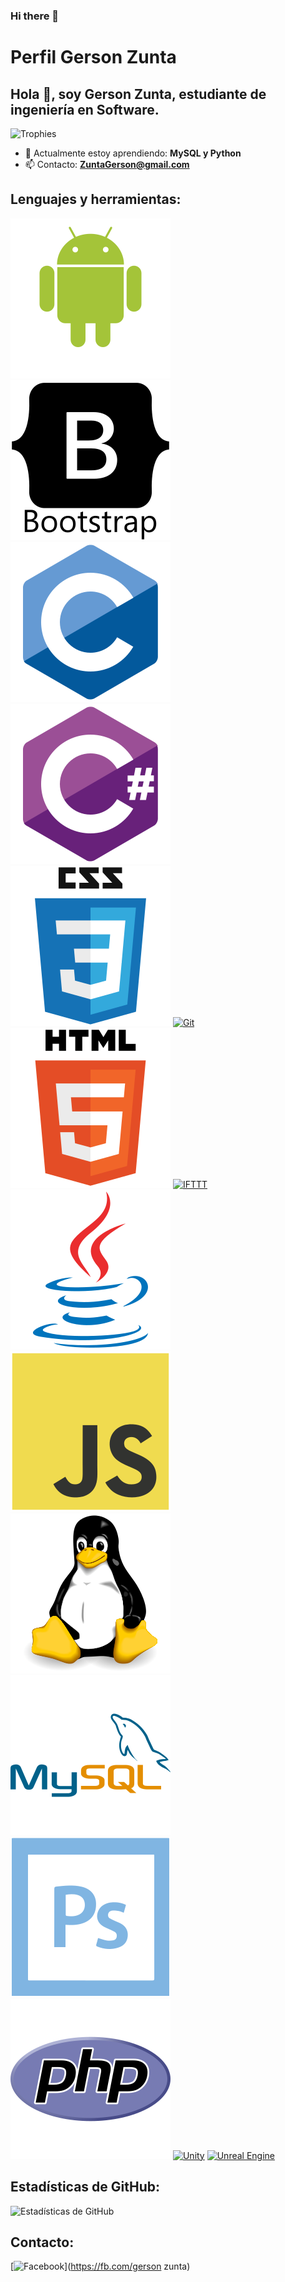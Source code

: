 ### Hi there 👋

# Perfil Gerson Zunta

## Hola 👋, soy Gerson Zunta, estudiante de ingeniería en Software.

![Trophies](https://github-profile-trophy.vercel.app/?username=thetander)

- 🌱 Actualmente estoy aprendiendo: **MySQL y Python**
- 📫 Contacto: **ZuntaGerson@gmail.com**

## Lenguajes y herramientas:

[![Android](https://raw.githubusercontent.com/devicons/devicon/master/icons/android/android-original-wordmark.svg)](https://developer.android.com)
[![Bootstrap](https://raw.githubusercontent.com/devicons/devicon/master/icons/bootstrap/bootstrap-plain-wordmark.svg)](https://getbootstrap.com)
[![C](https://raw.githubusercontent.com/devicons/devicon/master/icons/c/c-original.svg)](https://www.cprogramming.com/)
[![C#](https://raw.githubusercontent.com/devicons/devicon/master/icons/csharp/csharp-original.svg)](https://www.w3schools.com/cs/)
[![CSS3](https://raw.githubusercontent.com/devicons/devicon/master/icons/css3/css3-original-wordmark.svg)](https://www.w3schools.com/css/)
[![Git](https://www.vectorlogo.zone/logos/git-scm/git-scm-icon.svg)](https://git-scm.com/)
[![HTML5](https://raw.githubusercontent.com/devicons/devicon/master/icons/html5/html5-original-wordmark.svg)](https://www.w3.org/html/)
[![IFTTT](https://www.vectorlogo.zone/logos/ifttt/ifttt-ar21.svg)](https://ifttt.com/)
[![Java](https://raw.githubusercontent.com/devicons/devicon/master/icons/java/java-original.svg)](https://www.java.com)
[![JavaScript](https://raw.githubusercontent.com/devicons/devicon/master/icons/javascript/javascript-original.svg)](https://developer.mozilla.org/en-US/docs/Web/JavaScript)
[![Linux](https://raw.githubusercontent.com/devicons/devicon/master/icons/linux/linux-original.svg)](https://www.linux.org/)
[![MySQL](https://raw.githubusercontent.com/devicons/devicon/master/icons/mysql/mysql-original-wordmark.svg)](https://www.mysql.com/)
[![Photoshop](https://raw.githubusercontent.com/devicons/devicon/master/icons/photoshop/photoshop-line.svg)](https://www.photoshop.com/en)
[![PHP](https://raw.githubusercontent.com/devicons/devicon/master/icons/php/php-original.svg)](https://www.php.net/)
[![Unity](https://www.vectorlogo.zone/logos/unity3d/unity3d-icon.svg)](https://unity.com/)
[![Unreal Engine](https://raw.githubusercontent.com/kenangundogan/fontisto/036b7eca71aab1bef8e6a0518f7329f13ed62f6b/icons/svg/brand/unreal-engine.svg)](https://unrealengine.com/)

## Estadísticas de GitHub:

![Estadísticas de GitHub](https://github-readme-stats.vercel.app/api?username=thetander&show_icons=true&locale=en)

## Contacto:

[![Facebook](https://raw.githubusercontent.com/rahuldkjain/github-profile-readme-generator/master/src/images/icons/Social/facebook.svg)](https://fb.com/gerson zunta)



<!--
**Thetander/Thetander** is a ✨ _special_ ✨ repository because its `README.md` (this file) appears on your GitHub profile.

Here are some ideas to get you started:

- 🔭 I’m currently working on ...
- 🌱 I’m currently learning ...
- 👯 I’m looking to collaborate on ...
- 🤔 I’m looking for help with ...
- 💬 Ask me about ...
- 📫 How to reach me: ...
- 😄 Pronouns: ...
- ⚡ Fun fact: ...
-->
